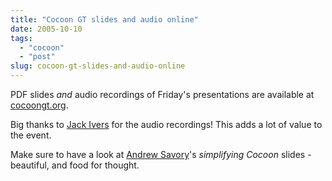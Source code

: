 ```yaml
---
title: "Cocoon GT slides and audio online"
date: 2005-10-10
tags: 
  - "cocoon"
  - "post"
slug: cocoon-gt-slides-and-audio-online
---
```


PDF slides _and_ audio recordings of Friday's presentations are available at [cocoongt.org](http://www.cocoongt.org/Slides-and-recordings.html).

Big thanks to [Jack Ivers](http://www.agilepartners.com/) for the audio recordings! This adds a lot of value to the event.

Make sure to have a look at [Andrew Savory](http://www.andrewsavory.com/blog/archives/000900.html)'s _simplifying Cocoon_ slides - beautiful, and food for thought.
